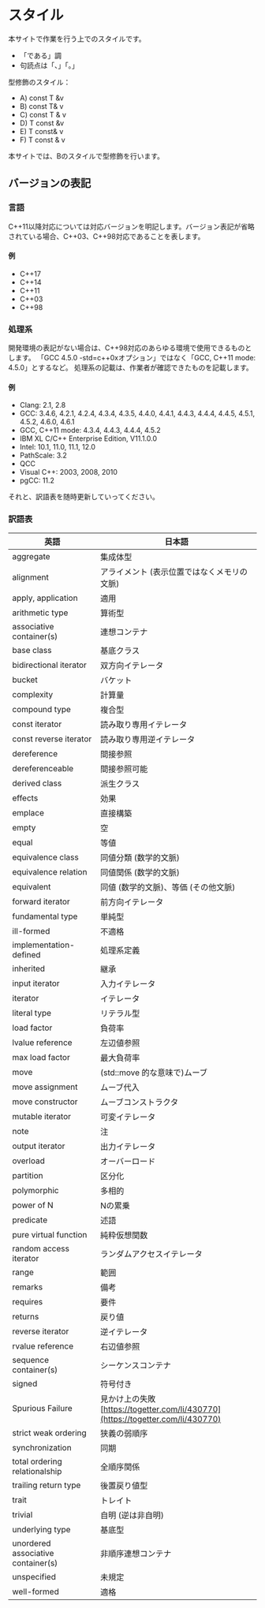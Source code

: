 # スタイル
本サイトで作業を行う上でのスタイルです。

- 「である」調
- 句読点は「、」「。」


型修飾のスタイル：

- A) const T &v
- B) const T& v
- C) const T & v
- D) T const &v
- E) T const& v
- F) T const & v

本サイトでは、Bのスタイルで型修飾を行います。


## バージョンの表記
### 言語
C++11以降対応については対応バージョンを明記します。バージョン表記が省略されている場合、C++03、C++98対応であることを表します。

#### 例
- C++17
- C++14
- C++11
- C++03
- C++98


### 処理系
開発環境の表記がない場合は、C++98対応のあらゆる環境で使用できるものとします。 
「GCC 4.5.0 -std=c++0xオプション」ではなく「GCC, C++11 mode: 4.5.0」とするなど。 
処理系の記載は、作業者が確認できたものを記載します。

#### 例
- Clang: 2.1, 2.8
- GCC: 3.4.6, 4.2.1, 4.2.4, 4.3.4, 4.3.5, 4.4.0, 4.4.1, 4.4.3, 4.4.4, 4.4.5, 4.5.1, 4.5.2, 4.6.0, 4.6.1
- GCC, C++11 mode: 4.3.4, 4.4.3, 4.4.4, 4.5.2
- IBM XL C/C++ Enterprise Edition, V11.1.0.0
- Intel: 10.1, 11.0, 11.1, 12.0
- PathScale: 3.2
- QCC
- Visual C++: 2003, 2008, 2010
- pgCC: 11.2

それと、訳語表を随時更新していってください。

### 訳語表

| 英語               | 日本語 |
|--------------------|----------------------------------------------|
| aggregate                          | 集成体型                     |
| alignment                          | アライメント (表示位置ではなくメモリの文脈) |
| apply, application                 | 適用                         |
| arithmetic type                    | 算術型                       |
| associative container(s)           | 連想コンテナ                 |
| base class                         | 基底クラス                   |
| bidirectional iterator             | 双方向イテレータ             |
| bucket                             | バケット                     |
| complexity                         | 計算量                       |
| compound type                      | 複合型                       |
| const iterator                     | 読み取り専用イテレータ       |
| const reverse iterator             | 読み取り専用逆イテレータ     |
| dereference                        | 間接参照                     |
| dereferenceable                    | 間接参照可能                 |
| derived class                      | 派生クラス                   |
| effects                            | 効果                         |
| emplace                            | 直接構築                     |
| empty                              | 空                           |
| equal                              | 等値                         |
| equivalence class                  | 同値分類 (数学的文脈)        |
| equivalence relation               | 同値関係 (数学的文脈)        |
| equivalent                         | 同値 (数学的文脈)、等価 (その他文脈) |
| forward iterator                   | 前方向イテレータ             |
| fundamental type                   | 単純型                       |
| ill-formed                         | 不適格                       |
| implementation-defined             | 処理系定義                   |
| inherited                          | 継承                         |
| input iterator                     | 入力イテレータ               |
| iterator                           | イテレータ                   |
| literal type                       | リテラル型                   |
| load factor                        | 負荷率                       |
| lvalue reference                   | 左辺値参照                   |
| max load factor                    | 最大負荷率                   |
| move                               | (std::move 的な意味で)ムーブ |
| move assignment                    | ムーブ代入                   |
| move constructor                   | ムーブコンストラクタ         |
| mutable iterator                   | 可変イテレータ               |
| note                               | 注                           |
| output iterator                    | 出力イテレータ               |
| overload                           | オーバーロード               |
| partition                          | 区分化                       |
| polymorphic                        | 多相的                       |
| power of N                         | Nの累乗                      |
| predicate                          | 述語                         |
| pure virtual function              | 純粋仮想関数                 |
| random access iterator             | ランダムアクセスイテレータ   |
| range                              | 範囲                         |
| remarks                            | 備考                         |
| requires                           | 要件                         |
| returns                            | 戻り値                       |
| reverse iterator                   | 逆イテレータ                 |
| rvalue reference                   | 右辺値参照                   |
| sequence container(s)              | シーケンスコンテナ           |
| signed                             | 符号付き                     |
| Spurious Failure                   | 見かけ上の失敗<br/> [https://togetter.com/li/430770](https://togetter.com/li/430770) |
| strict weak ordering               | 狭義の弱順序                 |
| synchronization                    | 同期                         |
| total ordering relationalship      | 全順序関係                   |
| trailing return type               | 後置戻り値型                 |
| trait                              | トレイト                     |
| trivial                            | 自明 (逆は非自明)            |
| underlying type                    | 基底型                       |
| unordered associative container(s) | 非順序連想コンテナ           |
| unspecified                        | 未規定                       |
| well-formed                        | 適格                         |


